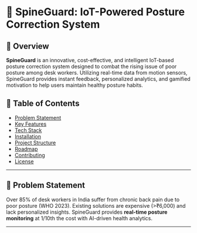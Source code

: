 # 🚀 SpineGuard: IoT-Powered Posture Correction System


## 🧠 Overview

**SpineGuard** is an innovative, cost-effective, and intelligent IoT-based posture correction system designed to combat the rising issue of poor posture among desk workers. Utilizing real-time data from motion sensors, SpineGuard provides instant feedback, personalized analytics, and gamified motivation to help users maintain healthy posture habits.


## 📌 Table of Contents

- [Problem Statement](#-problem-statement)
- [Key Features](#-key-features)
- [Tech Stack](#-tech-stack)
- [Installation](#-installation)
- [Project Structure](#-project-structure)
- [Roadmap](#-roadmap)
- [Contributing](#-contributing)
- [License](#-license)

---

## 🚨 Problem Statement

Over 85% of desk workers in India suffer from chronic back pain due to poor posture (WHO 2023). Existing solutions are expensive (>₹6,000) and lack personalized insights. SpineGuard provides **real-time posture monitoring** at 1/10th the cost with AI-driven health analytics.

---

